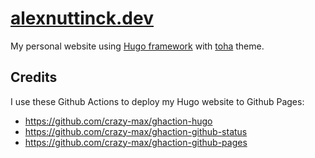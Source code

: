 # [alexnuttinck.dev](alexnuttinck.dev)

My personal website using [Hugo framework](https://gohugo.io/) with [toha](https://github.com/hossainemruz/toha) theme.

## Credits

I use these Github Actions to deploy my Hugo website to Github Pages:

* https://github.com/crazy-max/ghaction-hugo
* https://github.com/crazy-max/ghaction-github-status
* https://github.com/crazy-max/ghaction-github-pages